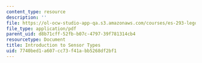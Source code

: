 ```yaml
---
content_type: resource
description: ''
file: https://ol-ocw-studio-app-qa.s3.amazonaws.com/courses/es-293-lego-robotics-spring-2007/7740bed1a607cc73f41abb5268df2bf1_MITES_293S07_sensors.pdf
file_type: application/pdf
parent_uid: d8b71cff-52fb-b07c-4797-39f781314cb4
resourcetype: Document
title: Introduction to Sensor Types
uid: 7740bed1-a607-cc73-f41a-bb5268df2bf1
---
```

